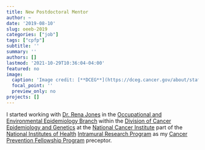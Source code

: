 ```yaml
---
title: New Postdoctoral Mentor
author: ~
date: '2019-08-10'
slug: oeeb-2019
categories: ["job"]
tags: ["cpfp"]
subtitle: ''
summary: ''
authors: []
lastmod: '2021-10-29T10:36:04-04:00'
featured: no
image: 
  caption: 'Image credit: [**DCEG**](https://dceg.cancer.gov/about/staff-directory/jones-rena)'
  focal_point: ''
  preview_only: no
projects: []
---
```


I started working with [Dr. Rena Jones](https://dceg.cancer.gov/about/staff-directory/jones-rena) in the [Occupational and Environmental Epidemiology Branch](https://dceg.cancer.gov/about/organization/tdrp/oeeb) within the [Division of Cancer Epidemiology and Genetics](https://dceg.cancer.gov/) at the [National Cancer Institute](https://www.cancer.gov/) part of the [National Institutes of Health](https://www.nih.gov/) [Intramural Research Program](https://irp.nih.gov/) as my [Cancer Prevention Fellowship Program](https://cpfp.cancer.gov/) preceptor.